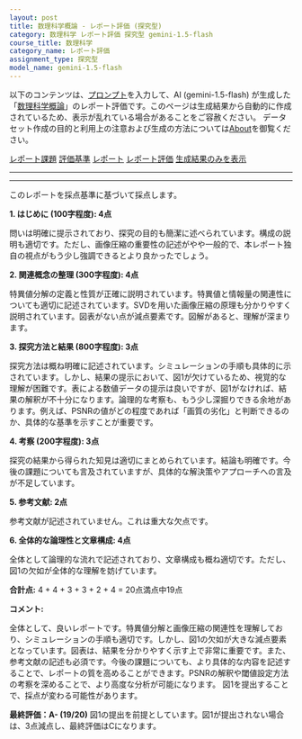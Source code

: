 ```yaml
---
layout: post
title: 数理科学概論 - レポート評価 (探究型)
category: 数理科学 レポート評価 探究型 gemini-1.5-flash
course_title: 数理科学
category_name: レポート評価
assignment_type: 探究型
model_name: gemini-1.5-flash
---
```


以下のコンテンツは、[プロンプト](https://github.com/takedatoshiyuki/synthetic_assignments/tree/main/generated/数理科学/gemini-1.5-flash/prompt_レポート評価-探究型.md)を入力して、AI (gemini-1.5-flash) が生成した「[数理科学概論](/contents/数理科学/)」のレポート評価です。このページは生成結果から自動的に作成されているため、表示が乱れている場合があることをご容赦ください。
データセット作成の目的と利用上の注意および生成の方法については[About](/About)を御覧ください。

[レポート課題](../レポート課題-探究型)
[評価基準](../評価基準-探究型)
[レポート](../レポート-探究型)
[レポート評価](../レポート評価-探究型)
[生成結果のみを表示](https://github.com/takedatoshiyuki/synthetic_assignments/tree/main/generated/数理科学/gemini-1.5-flash/レポート評価-探究型.md)
  

***
***
  
このレポートを採点基準に基づいて採点します。

**1. はじめに (100字程度): 4点**

問いは明確に提示されており、探究の目的も簡潔に述べられています。構成の説明も適切です。ただし、画像圧縮の重要性の記述がやや一般的で、本レポート独自の視点がもう少し強調できるとより良かったでしょう。


**2. 関連概念の整理 (300字程度): 4点**

特異値分解の定義と性質が正確に説明されています。特異値と情報量の関連性についても適切に記述されています。SVDを用いた画像圧縮の原理も分かりやすく説明されています。図表がない点が減点要素です。図解があると、理解が深まります。


**3. 探究方法と結果 (800字程度): 3点**

探究方法は概ね明確に記述されています。シミュレーションの手順も具体的に示されています。しかし、結果の提示において、図1が欠けているため、視覚的な理解が困難です。表による数値データの提示は良いですが、図1がなければ、結果の解釈が不十分になります。論理的な考察も、もう少し深掘りできる余地があります。例えば、PSNRの値がどの程度であれば「画質の劣化」と判断できるのか、具体的な基準を示すことが重要です。


**4. 考察 (200字程度): 3点**

探究の結果から得られた知見は適切にまとめられています。結論も明確です。今後の課題についても言及されていますが、具体的な解決策やアプローチへの言及が不足しています。


**5. 参考文献: 2点**

参考文献が記述されていません。これは重大な欠点です。


**6. 全体的な論理性と文章構成: 4点**

全体として論理的な流れで記述されており、文章構成も概ね適切です。ただし、図1の欠如が全体的な理解を妨げています。


**合計点:** 4 + 4 + 3 + 3 + 2 + 4 = 20点満点中19点


**コメント:**

全体として、良いレポートです。特異値分解と画像圧縮の関連性を理解しており、シミュレーションの手順も適切です。しかし、図1の欠如が大きな減点要素となっています。図表は、結果を分かりやすく示す上で非常に重要です。また、参考文献の記述も必須です。今後の課題についても、より具体的な内容を記述することで、レポートの質を高めることができます。PSNRの解釈や閾値設定方法の考察を深めることで、より高度な分析が可能になります。  図1を提出することで、採点が変わる可能性があります。


**最終評価：A- (19/20)**  図1の提出を前提としています。図1が提出されない場合は、3点減点し、最終評価はCになります。
